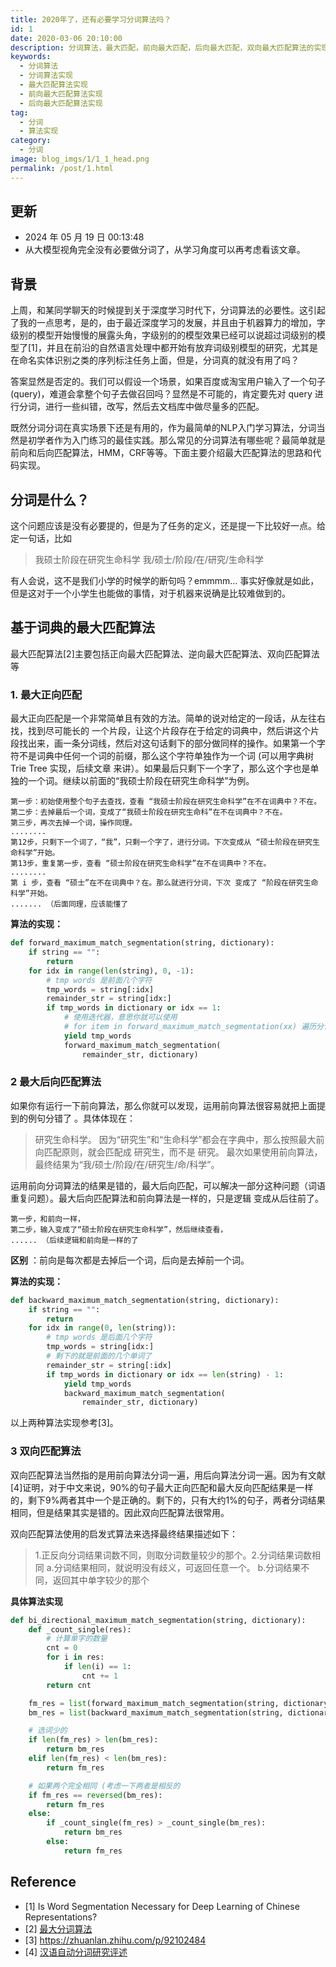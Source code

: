 ```yaml
---
title: 2020年了，还有必要学习分词算法吗？
id: 1
date: 2020-03-06 20:10:00
description: 分词算法，最大匹配，前向最大匹配，后向最大匹配，双向最大匹配算法的实现。
keywords:
  - 分词算法
  - 分词算法实现
  - 最大匹配算法实现
  - 前向最大匹配算法实现
  - 后向最大匹配算法实现
tag:
  - 分词
  - 算法实现
category:
  - 分词
image: blog_imgs/1/1_1_head.png
permalink: /post/1.html
---
```


## 更新

- 2024 年 05 月 19 日 00:13:48
- 从大模型视角完全没有必要做分词了，从学习角度可以再考虑看该文章。

## 背景

上周，和某同学聊天的时候提到关于深度学习时代下，分词算法的必要性。这引起了我的一点思考，是的，由于最近深度学习的发展，并且由于机器算力的增加，字级别的模型开始慢慢的展露头角，字级别的的模型效果已经可以说超过词级别的模型了[1]，并且在前沿的自然语言处理中都开始有放弃词级别模型的研究，尤其是在命名实体识别之类的序列标注任务上面，但是，分词真的就没有用了吗？

答案显然是否定的。我们可以假设一个场景，如果百度或淘宝用户输入了一个句子(query)，难道会拿整个句子去做召回吗？显然是不可能的，肯定要先对 query 进行分词，进行一些纠错，改写，然后去文档库中做尽量多的匹配。

既然分词分词在真实场景下还是有用的，作为最简单的NLP入门学习算法，分词当然是初学者作为入门练习的最佳实践。那么常见的分词算法有哪些呢？最简单就是前向和后向匹配算法，HMM，CRF等等。下面主要介绍最大匹配算法的思路和代码实现。

## 分词是什么？

这个问题应该是没有必要提的，但是为了任务的定义，还是提一下比较好一点。给定一句话，比如

> 我硕士阶段在研究生命科学
> 我/硕士/阶段/在/研究/生命科学

有人会说，这不是我们小学的时候学的断句吗？emmmm... 事实好像就是如此，但是这对于一个小学生也能做的事情，对于机器来说确是比较难做到的。

## 基于词典的最大匹配算法

最大匹配算法[2]主要包括正向最大匹配算法、逆向最大匹配算法、双向匹配算法等

### 1. 最大正向匹配

最大正向匹配是一个非常简单且有效的方法。简单的说对给定的一段话，从左往右找，找到尽可能长的 一个片段，让这个片段存在于给定的词典中，然后讲这个片段找出来，画一条分词线，然后对这句话剩下的部分做同样的操作。如果第一个字符不是词典中任何一个词的前缀，那么这个字符单独作为一个词 (可以用字典树Trie Tree 实现，后续文章 来讲）。如果最后只剩下一个字了，那么这个字也是单独的一个词。继续以前面的“我硕士阶段在研究生命科学”为例。

```
第一步：初始使用整个句子去查找，查看 “我硕士阶段在研究生命科学”在不在词典中？不在。
第二步：去掉最后一个词，变成了“我硕士阶段在研究生命科”在不在词典中？不在。
第三步，再次去掉一个词，操作同理。
........
第12步，只剩下一个词了，“我”，只剩一个字了，进行分词。下次变成从 “硕士阶段在研究生命科学”开始。
第13步，重复第一步，查看 “硕士阶段在研究生命科学”在不在词典中？不在。
........
第 i 步，查看 “硕士”在不在词典中？在。那么就进行分词，下次 变成了 “阶段在研究生命科学”开始。
....... （后面同理，应该能懂了
```

**算法的实现：**

```python
def forward_maximum_match_segmentation(string, dictionary):
    if string == "":
        return
    for idx in range(len(string), 0, -1):
        # tmp words 是前面几个字符
        tmp_words = string[:idx]
        remainder_str = string[idx:]
        if tmp_words in dictionary or idx == 1:
            # 使用迭代器，意思你就可以使用
            # for item in forward_maximum_match_segmentation(xx) 遍历分词结果
            yield tmp_words
            forward_maximum_match_segmentation(
                remainder_str, dictionary)
```

### 2 最大后向匹配算法

如果你有运行一下前向算法，那么你就可以发现，运用前向算法很容易就把上面提到的例句分错了 。具体体现在：

> 研究生命科学。
> 因为“研究生”和“生命科学”都会在字典中，那么按照最大前向匹配原则，就会匹配成 研究生，而不是 研究。
> 最次如果使用前向算法，最终结果为“我/硕士/阶段/在/研究生/命/科学”。

运用前向分词算法的结果是错的，最大后向匹配，可以解决一部分这种问题（词语重复问题）。最大后向匹配算法和前向算法是一样的，只是逻辑 变成从后往前了。

```
第一步，和前向一样，
第二步，输入变成了“硕士阶段在研究生命科学”，然后继续查看，
...... （后续逻辑和前向是一样的了
```

**区别** ：前向是每次都是去掉后一个词，后向是去掉前一个词。

**算法的实现：**

```python
def backward_maximum_match_segmentation(string, dictionary):
    if string == "":
        return
    for idx in range(0, len(string)):
        # tmp words 是后面几个字符
        tmp_words = string[idx:]
        # 剩下的就是前面的几个单词了
        remainder_str = string[:idx]
        if tmp_words in dictionary or idx == len(string) - 1:
            yield tmp_words
            backward_maximum_match_segmentation(
                remainder_str, dictionary)
```

以上两种算法实现参考[3]。

### 3 双向匹配算法

双向匹配算法当然指的是用前向算法分词一遍，用后向算法分词一遍。因为有文献[4]证明，对于中文来说，90%的句子最大正向匹配和最大反向匹配结果是一样的，剩下9%两者其中一个是正确的。剩下的，只有大约1%的句子，两者分词结果相同，但是结果其实是错的。因此双向匹配算法很常用。

双向匹配算法使用的启发式算法来选择最终结果描述如下：

> 1.正反向分词结果词数不同，则取分词数量较少的那个。2.分词结果词数相同
> ​ a.分词结果相同，就说明没有歧义，可返回任意一个。
> ​ b.分词结果不同，返回其中单字较少的那个

**具体算法实现**

```python
def bi_directional_maximum_match_segmentation(string, dictionary):
    def _count_single(res):
        # 计算单字的数量
        cnt = 0
        for i in res:
            if len(i) == 1:
                cnt += 1
        return cnt

    fm_res = list(forward_maximum_match_segmentation(string, dictionary))
    bm_res = list(backward_maximum_match_segmentation(string, dictionary))

    # 选词少的
    if len(fm_res) > len(bm_res):
        return bm_res
    elif len(fm_res) < len(bm_res):
        return fm_res

    # 如果两个完全相同 (考虑一下两者是相反的
    if fm_res == reversed(bm_res):
        return fm_res
    else:
        if _count_single(fm_res) > _count_single(bm_res):
            return bm_res
        else:
            return fm_res
```

## Reference

- [1] Is Word Segmentation Necessary for Deep Learning of Chinese Representations?
- [2] [最大分词算法](https://baike.baidu.com/item/%E6%9C%80%E5%A4%A7%E5%8C%B9%E9%85%8D%E7%AE%97%E6%B3%95)
- [3] <https://zhuanlan.zhihu.com/p/92102484>
- [4] [汉语自动分词研究评述](http://59.108.48.5/course/mining/12-13spring/%E5%8F%82%E8%80%83%E6%96%87%E7%8C%AE/02-01%E6%B1%89%E8%AF%AD%E8%87%AA%E5%8A%A8%E5%88%86%E8%AF%8D%E7%A0%94%E7%A9%B6%E8%AF%84%E8%BF%B0.pdf)
